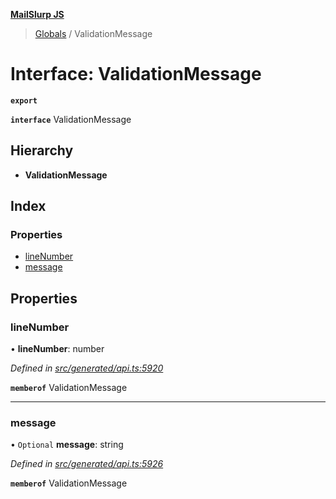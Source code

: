 **[MailSlurp JS](../README.md)**

> [Globals](../README.md) / ValidationMessage

# Interface: ValidationMessage

**`export`** 

**`interface`** ValidationMessage

## Hierarchy

* **ValidationMessage**

## Index

### Properties

* [lineNumber](validationmessage.md#linenumber)
* [message](validationmessage.md#message)

## Properties

### lineNumber

•  **lineNumber**: number

*Defined in [src/generated/api.ts:5920](https://github.com/mailslurp/mailslurp-client/blob/98c6efc/src/generated/api.ts#L5920)*

**`memberof`** ValidationMessage

___

### message

• `Optional` **message**: string

*Defined in [src/generated/api.ts:5926](https://github.com/mailslurp/mailslurp-client/blob/98c6efc/src/generated/api.ts#L5926)*

**`memberof`** ValidationMessage
